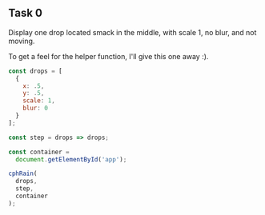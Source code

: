 ## Task 0

Display one drop located smack in the middle, with scale 1, no blur, and not moving.

To get a feel for the helper function, I'll give this one away :).

```js
const drops = [
  {
    x: .5,
    y: .5,
    scale: 1,
    blur: 0
  }
];

const step = drops => drops;

const container =
  document.getElementById('app');

cphRain(
  drops,
  step,
  container
);
```
